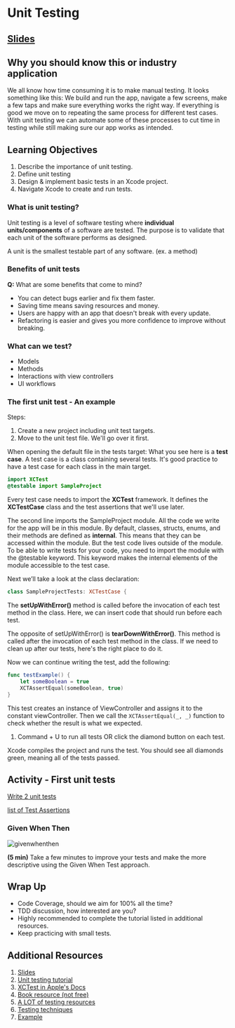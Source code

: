 <!-- Run this slideshow via the following command: -->
<!-- reveal-md README.md -w -->


<!-- .slide: class="header" -->

# Unit Testing

## [Slides](https://make-school-courses.github.io/MOB-2.1-Local-Persistence-in-iOS/Slides/03-Unit-Testing/README.html ':ignore')

<!-- > -->

## Why you should know this or industry application

We all know how time consuming it is to make manual testing. It looks something like this: We build and run the app, navigate a few screens, make a few taps and make sure everything works the right way. If everything is good we move on to repeating the same process for different test cases. With unit testing we can automate some of these processes to cut time in testing while still making sure our app works as intended.

<!-- > -->

## Learning Objectives

1. Describe the importance of unit testing.
1. Define unit testing
1. Design & implement basic tests in an Xcode project.
1. Navigate Xcode to create and run tests.

<!-- > -->

### What is unit testing?

Unit testing is a level of software testing where **individual units/components** of a software are tested. The purpose is to validate that each unit of the software performs as designed.

A unit is the smallest testable part of any software. (ex. a method)

<!-- > -->

### Benefits of unit tests

**Q:** What are some benefits that come to mind?

<!-- v -->

- You can detect bugs earlier and fix them faster.
- Saving time means saving resources and money.
- Users are happy with an app that doesn't break with every update.
- Refactoring is easier and gives you more confidence to improve without breaking.

<!-- > -->

### What can we test?

- Models
- Methods
- Interactions with view controllers
- UI workflows

<!-- > -->

### The first unit test - An example

Steps:
1. Create a new project including unit test targets.
1. Move to the unit test file. We'll go over it first.

<!-- v -->

When opening the default file in the tests target: What you see here is a **test case**. A test case is a class containing several tests. It's good practice to have a test case for each class in the main target.

```Swift
import XCTest
@testable import SampleProject
```

<!-- v -->

Every test case needs to import the **XCTest** framework. It defines the **XCTestCase** class and the test assertions that we'll use later.

<!-- v -->

The second line imports the SampleProject module. All the code we write for the app will be in this module. By default, classes, structs, enums, and their methods are defined as **internal**. This means that they can be accessed within the module. But the test code lives outside of the module. To be able to write tests for your code, you need to import the module with the @testable keyword. This keyword makes the internal elements of the module accessible to the test case.

<!-- v -->

Next we’ll take a look at the class declaration:

```Swift
class SampleProjectTests: XCTestCase {
```

<!-- v -->

The **setUpWithError()** method is called before the invocation of each test method in the class. Here, we can insert code that should run before each test.

The opposite of setUpWithError() is **tearDownWithError()**. This method is called after the invocation of each test method in the class. If we need to clean up after our tests, here's the right place to do it.

<!-- v -->

Now we can continue writing the test, add the following:

```Swift
func testExample() {
    let someBoolean = true
    XCTAssertEqual(someBoolean, true)
}
```

<!-- v -->

This test creates an instance of ViewController and assigns it to the constant viewController. Then we call the `XCTAssertEqual(_, _)` function to check whether the result is what we expected.

1. Command + U to run all tests OR click the diamond button on each test.

Xcode compiles the project and runs the test. You should see all diamonds green, meaning all of the tests passed.

<!-- > -->

## Activity - First unit tests

[Write 2 unit tests]()

[list of Test Assertions](https://developer.apple.com/documentation/xctest)

<!-- > -->

### Given When Then

![givenwhenthen](assets/givenwhenthen.png)

**(5 min)** Take a few minutes to improve your tests and make the more descriptive using the Given When Test approach.

<!--
## In Class Activity II (10 min)

Try tests in a playground.<br>
Using the following code, your objective is to write a simple test to make sure we can instantiate TodoItem.

```Swift
import UIKit
import Foundation
import XCTest

struct TodoItem {
    let title: String
    let dueBy: Date?

    init(title: String) {
      // complete initializer
    }
}

class TodoTests: XCTestCase {

    override func setUp() {
        super.setUp()
    }
    override func tearDown() {
        super.tearDown()
    }

    func testTodo() {
      // test making an instance of the struct TodoItem
    }
}

TodoTests.defaultTestSuite.run()

```
-->

<!-- > -->

## Wrap Up
- Code Coverage, should we aim for 100% all the time?
- TDD discussion, how interested are you?
- Highly recommended to complete the tutorial listed in additional resources.
- Keep practicing with small tests.

## Additional Resources

1. [Slides](https://docs.google.com/presentation/d/1h519-4J6P5sj9xbunEg9Il-LR4MlUgbbXEHFqV_40ss/edit?usp=sharing)
1. [Unit testing tutorial](https://www.raywenderlich.com/709-ios-unit-testing-and-ui-testing-tutorial)
1. [XCTest in Apple's Docs](https://developer.apple.com/documentation/xctest)
1. [Book resource (not free)](https://roadfiresoftware.com/unit-testing-in-swift/)
1. [A LOT of testing resources](https://medium.com/flawless-app-stories/a-complete-list-of-articles-on-unit-testing-with-swift-from-2017-9be8f046ef25)
1. [Testing techniques](https://www.marisibrothers.com/2017/03/common-unit-testing-techniques-on-ios.html#1a)
1. [Example](https://gist.github.com/annjose/1baa75b0796d0d2fef1a10ab74d5bd65)
